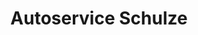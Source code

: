 ---
title: "Autoservice Schulze"
url: /sohland-a-d-spree/autoservice-schulze/
shop: Autowerkstatt
---